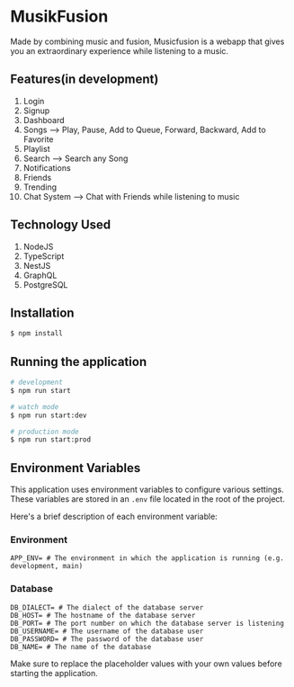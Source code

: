 # MusikFusion

Made by combining music and fusion, Musicfusion is a webapp that gives you an extraordinary experience while listening to a music.

## Features(in development)

1. Login   
2. Signup   
3. Dashboard   
4. Songs --> Play, Pause, Add to Queue, Forward, Backward, Add to Favorite   
5. Playlist   
6. Search --> Search any Song   
7. Notifications   
8. Friends   
9. Trending   
10. Chat System --> Chat with Friends while listening to music   

## Technology Used

1. NodeJS   
2. TypeScript   
3. NestJS   
4. GraphQL   
5. PostgreSQL   

## Installation

```bash
$ npm install
```

## Running the application

```bash
# development
$ npm run start

# watch mode
$ npm run start:dev

# production mode
$ npm run start:prod
```

## Environment Variables

This application uses environment variables to configure various settings. These variables are stored in an `.env` file located in the root of the project.

Here's a brief description of each environment variable:

### Environment
```
APP_ENV= # The environment in which the application is running (e.g. development, main)   
```

### Database
```
DB_DIALECT= # The dialect of the database server   
DB_HOST= # The hostname of the database server   
DB_PORT= # The port number on which the database server is listening   
DB_USERNAME= # The username of the database user   
DB_PASSWORD= # The password of the database user   
DB_NAME= # The name of the database   
```

Make sure to replace the placeholder values with your own values before starting the application.
